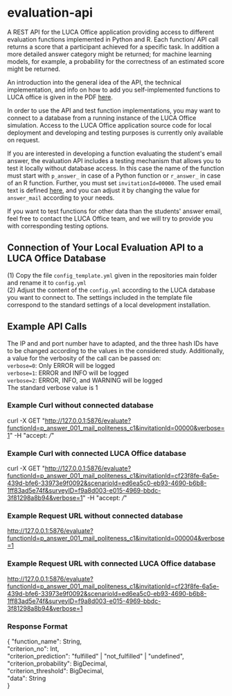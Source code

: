 # evaluation-api

A REST API for the LUCA Office application providing access to different evaluation functions implemented in Python and R. Each function/ API call returns a score that a participant achieved for a specific task. In addition a more detailed answer category might be returned; for machine learning models, for example, a probability for the correctness of an estimated score might be returned.

An introduction into the general idea of the API, the technical implementation, and info on how to add you self-implemented functions to LUCA office is given in the PDF [here](https://github.com/LucaOffice/evaluation-api/blob/main/documentation/221109_Workshop.pdf).

In order to use the API and test function implementations, you may want to connect to a database from a running instance of the LUCA Office simulation. Access to the LUCA Office application source code for local deployment and developing and testing purposes is currently only available on request.

If you are interested in developing a function evaluating the student's email answer, the evaluation API includes a testing mechanism that allows you to test it locally without database access. In this case the name of the function must start with `p_answer_` in case of a Python function or `r_answer_` in case of an R function. Further, you must set `invitationId=00000`. The used email text is defined [here](https://github.com/LucaOffice/evaluation-api/blob/62ec7614ad0369102effee4a12d776d062c421d6/src/runtime_functions/r/database_utils.R#L64), and you can adjust it by changing the value for `answer_mail` according to your needs.

If you want to test functions for other data than the students' answer email, feel free to contact the LUCA Office team, and we will try to provide you with corresponding testing options.


## Connection of Your Local Evaluation API to a LUCA Office Database
(1) Copy the file `config_template.yml` given in the repositories main folder and rename it to `config.yml`  
(2) Adjust the content of the `config.yml` according to the LUCA database you want to connect to. The settings included in the template file correspond to the standard settings of a local development installation.  


## Example API Calls

The IP and and port number have to adapted, and the three hash IDs have to be changed according to the values in the considered study.
Additionally, a value for the verbosity of the call can be passed on:  
`verbose=0`: Only ERROR will be logged  
`verbose=1`: ERROR and INFO will be logged  
`verbose=2`: ERROR, INFO, and WARNING will be logged  
The standard verbose value is 1

### Example Curl without connected database
curl -X GET "http://127.0.0.1:5876/evaluate?functionId=p_answer_001_mail_politeness_c1&invitationId=00000&verbose=1" -H  "accept: */*"
### Example Curl with connected LUCA Office database
curl -X GET "http://127.0.0.1:5876/evaluate?functionId=p_answer_001_mail_politeness_c1&invitationId=cf23f8fe-6a5e-439d-bfe6-33973e9f0092&scenarioId=ed6ea5c0-eb93-4690-b6b8-1ff83ad5e74f&surveyID=f9a8d003-e015-4969-bbdc-3f81298a8b94&verbose=1" -H  "accept: */*"

### Example Request URL without connected database
http://127.0.0.1:5876/evaluate?functionId=p_answer_001_mail_politeness_c1&invitationId=000004&verbose=1
### Example Request URL with connected LUCA Office database
http://127.0.0.1:5876/evaluate?functionId=p_answer_001_mail_politeness_c1&invitationId=cf23f8fe-6a5e-439d-bfe6-33973e9f0092&scenarioId=ed6ea5c0-eb93-4690-b6b8-1ff83ad5e74f&surveyID=f9a8d003-e015-4969-bbdc-3f81298a8b94&verbose=1

### Response Format
{ "function_name": String,  
  "criterion_no": Int,  
  "criterion_prediction": "fulfilled" | "not_fulfilled" | "undefined",  
  "criterion_probability": BigDecimal,  
  "criterion_threshold": BigDecimal,  
  "data": String  
}  
